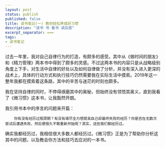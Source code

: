 ```yaml
---
layout: post
status: publish
published: false
title: 读书笔记(一) 教你轻松养成好习惯
description: "读书 书 看书 读后感"
excerpt_separator: ===
tags:
- 读书笔记
---
```


过去一年里，我对自己自律行为的打造，有颇多的感受。其中从《做时间的朋友》和《精力管理》两本书中得到了颇多的灵感。不过这两本书的内容只是从战略级别角度上下手，对生活中自律的好处以及如何自律做了分析，并没有深入进入更深的战术上，具体的行动方式和执行技巧仍然需要我在实际生活中摸索。2019年这一整年我都在摸索着这条路，其中的辛苦与迷茫的时刻也颇多。

我在坚持自律的同时，不停得琢磨其中的奥秘，但始终没有领悟其奥义，直到我看了《微习惯》这本书，让我豁然开朗。

我引用书本中的序言的问题来开篇：

		你有没有经历过瓶颈期？有没有竭尽全力想提高自己却最终失败的经历？你是否在无数次尝试后遭遇失败，然后便很久不敢重新开始呢？其实，这些我们都经历过。

确实我都经历过，我相信很大多数人都经历过。《微习惯》正是为了帮助你分析这其中的问题，以及教会你方法和技巧去应对的一本书。



